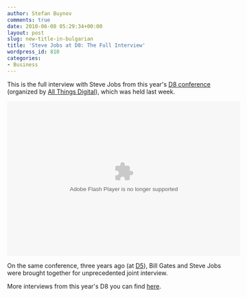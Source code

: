 ```yaml
---
author: Stefan Buynov
comments: true
date: 2010-06-08 05:29:34+00:00
layout: post
slug: new-title-in-bulgarian
title: 'Steve Jobs at D8: The Full Interview'
wordpress_id: 810
categories:
- Business
---
```


This is the full interview with Steve Jobs from this year's [D8  conference](http://allthingsd.com/d/) (organized by [All Things Digital](http://allthingsd.com/)), which was held last week.

<object id="wsj_fp" classid="clsid:d27cdb6e-ae6d-11cf-96b8-444553540000" width="544" height="360" codebase="http://download.macromedia.com/pub/shockwave/cabs/flash/swflash.cab#version=6,0,40,0"><param name="allowFullScreen" value="true" /><param name="allowscriptaccess" value="always" /><param name="flashvars" value="videoGUID=70F7CC1D-FFBF-4BE0-BFF1-08C300E31E11&amp;playerid=4001&amp;plyMediaEnabled=1&amp;configURL=http://wsj.vo.llnwd.net/o28/players/&amp;autoStart=false" /><param name="src" value="http://s.wsj.net/media/swf/microPlayer.swf" /><param name="name" value="microflashPlayer" /><param name="bgcolor" value="#FFFFFF" /><param name="allowfullscreen" value="true" /><embed id="wsj_fp" type="application/x-shockwave-flash" width="544" height="360" src="http://s.wsj.net/media/swf/microPlayer.swf" bgcolor="#FFFFFF" name="microflashPlayer" flashvars="videoGUID=70F7CC1D-FFBF-4BE0-BFF1-08C300E31E11&amp;playerid=4001&amp;plyMediaEnabled=1&amp;configURL=http://wsj.vo.llnwd.net/o28/players/&amp;autoStart=false" allowscriptaccess="always" allowfullscreen="true"></embed></object>

On the same conference, three years ago (at [D5](http://allthingsd.com/d/gallery/d5/)), Bill Gates and Steve Jobs were brought together for unprecedented joint interview.


More interviews from this year's D8 you can find [here](http://d8.allthingsd.com/).
